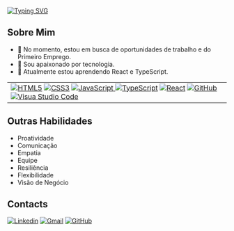 [![Typing SVG](https://readme-typing-svg.demolab.com?font=Fira+Code&size=28&pause=1000&random=false&width=435&lines=Hello%2C+I'm+Rafael+Moraes;Front+End+Developer)](https://git.io/typing-svg)

## Sobre Mim

- 🔭 No momento, estou em busca de oportunidades de trabalho e do Primeiro Emprego.
- 🔭 Sou apaixonado por tecnologia.
- 🌱 Atualmente estou aprendendo React e TypeScript.

<p>
<table align="justify">
    <tr>
        <td>
            <a href="https://www.w3schools.com/html/" ><img alt="HTML5" src="https://img.shields.io/badge/html5-%23E34F26.svg?style=for-the-badge&logo=html5&logoColor=white" /></a>
            <a href="https://www.w3schools.com/css/" ><img alt="CSS3" src="https://img.shields.io/badge/css3-%231572B6.svg?style=for-the-badge&logo=css3&logoColor=white" /></a>
            <a href="https://developer.mozilla.org/pt-BR/docs/Web/JavaScript" ><img alt="JavaScript" src="https://img.shields.io/badge/javascript-%23323330.svg?style=for-the-badge&logo=javascript&logoColor=%23F7DF1E" /</a>
          <a href="https://www.typescriptlang.org/" ><img alt="TypeScript" src="https://img.shields.io/badge/typescript-%23007ACC.svg?style=for-the-badge&logo=typescript&logoColor=white" /></a>
        <a href=" https://pt-br.legacy.reactjs.org/"><img alt="React" src="https://img.shields.io/badge/React-blue?style=for-the-badge&logo=React"/></a>
         <a href="https://github.com/" ><img alt="GitHub" src="https://img.shields.io/badge/github-%23121011.svg?style=for-the-badge&logo=github&logoColor=white" /></a>  
          <a href="https://code.visualstudio.com/" ><img alt="Visua Studio Code" src="https://img.shields.io/badge/Visual%20Studio%20Code-0078d7.svg?style=for-the-badge&logo=visual-studio-code&logoColor=white" /></a>
        </td>
    </tr>
       
</table>  
</p>

## Outras Habilidades

- Proatividade
- Comunicação
- Empatia
- Equipe
- Resiliência
- Flexibilidade
- Visão de Negócio

## Contacts


<p align="justify">
    <a href="https://www.linkedin.com/in/rafael-moraes-13ba5b258" ><img alt="Linkedin" src="https://img.shields.io/badge/linkedin-%230077B5.svg?style=for-the-badge&logo=linkedin&logoColor=white" /></a>
    <a href="mailto:rafael1327ff@gmail.com" ><img alt="Gmail" src="https://img.shields.io/badge/Gmail-D14836?style=for-the-badge&logo=gmail&logoColor=white" /></a>  
    <a href="https://github.com/Dev-Rafaael"  ><img alt="GitHub" src="https://img.shields.io/badge/github-%23121011.svg?style=for-the-badge&logo=github&logoColor=white" /></a>

</p>




<!---
Rafael132705/Rafael132705 is a ✨ special ✨ repository because its `README.md` (this file) appears on your GitHub profile.
You can click the Preview link to take a look at your changes.
--->
